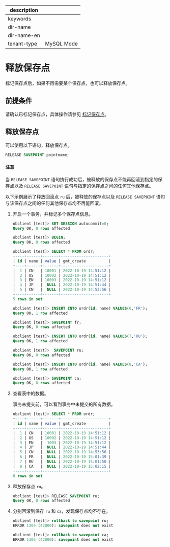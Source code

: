 |description||
|---|---|
|keywords||
|dir-name||
|dir-name-en||
|tenant-type|MySQL Mode|

# 释放保存点

标记保存点后，如果不再需要某个保存点，也可以释放保存点。

## 前提条件

请确认已标记保存点，具体操作请参见 [标记保存点](../300.transaction-savepoints-of-mysql-mode/100.mark-a-savepoint-of-mysql-mode.md)。

## 释放保存点

可以使用以下语句，释放保存点。

```sql
RELEASE SAVEPOINT pointname;
```

  <main id="notice" type='notice'>
    <h4>注意</h4>
    <p>当 <code>RELEASE SAVEPOINT</code> 语句执行成功后，被释放的保存点不能再回滚到指定的保存点以及 <code>RELEASE SAVEPOINT</code> 语句与指定的保存点之间的任何其他保存点。</p>
  </main>

以下示例展示了释放回滚点 `ru` 后，被释放的保存点以及 `RELEASE SAVEPOINT` 语句与该保存点之间的任何其他保存点均不再能回滚。

1. 开启一个事务，并标记多个保存点信息。

    ```sql
    obclient [test]> SET SESSION autocommit=0;
    Query OK, 0 rows affected 
    
    obclient [test]> BEGIN;
    Query OK, 0 rows affected

    obclient [test]> SELECT * FROM ordr;
    +----+------+-------+---------------------+
    | id | name | value | gmt_create          |
    +----+------+-------+---------------------+
    |  1 | CN   | 10001 | 2022-10-19 14:51:12 |
    |  2 | US   | 10002 | 2022-10-19 14:51:12 |
    |  3 | EN   | 10003 | 2022-10-19 14:51:12 |
    |  4 | JP   |  NULL | 2022-10-19 14:51:44 |
    |  5 | CN   |  NULL | 2022-10-19 14:53:56 |
    +----+------+-------+---------------------+
    5 rows in set

    obclient [test]> INSERT INTO ordr(id, name) VALUES(6,'FR');
    Query OK, 1 row affected 

    obclient [test]> SAVEPOINT fr;
    Query OK, 0 rows affected 
    
    obclient [test]> INSERT INTO ordr(id, name) VALUES(7,'RU');
    Query OK, 1 row affected 
    
    obclient [test]>  SAVEPOINT ru;
    Query OK, 0 rows affected 
    
    obclient [test]> INSERT INTO ordr(id, name) VALUES(8,'CA');
    Query OK, 1 row affected 
    
    obclient [test]> SAVEPOINT ca;
    Query OK, 0 rows affected
    ```

2. 查看表中的数据。

   事务未提交前，可以看到事务中未提交的所有数据。

   ```sql
   obclient [test]> SELECT * FROM ordr;
   +----+------+-------+---------------------+
   | id | name | value | gmt_create          |
   +----+------+-------+---------------------+
   |  1 | CN   | 10001 | 2022-10-19 14:51:12 |
   |  2 | US   | 10002 | 2022-10-19 14:51:12 |
   |  3 | EN   |  1003 | 2022-10-19 14:51:12 |
   |  4 | JP   |  NULL | 2022-10-19 14:51:44 |
   |  5 | CN   |  NULL | 2022-10-19 14:53:56 |
   |  6 | FR   |  NULL | 2022-10-19 15:01:39 |
   |  7 | RU   |  NULL | 2022-10-19 15:01:50 |
   |  8 | CA   |  NULL | 2022-10-19 15:02:15 |
   +----+------+-------+---------------------+
   8 rows in set
   ```

3. 释放保存点 `ru`。

    ```sql
    obclient [test]> RELEASE SAVEPOINT ru;
    Query OK, 0 rows affected
    ```

4. 分别回滚到保存 `ru` 和 `ca`，发现保存点均不存在。

   ```sql
   obclient [test]> rollback to savepoint ru;
   ERROR 1305 (42000): savepoint does not exist

   obclient [test]> rollback to savepoint ca;
   ERROR 1305 (42000): savepoint does not exist
   ```
